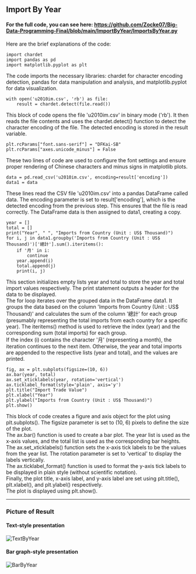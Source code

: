## Import By Year
#### For the full code, you can see here: https://github.com/Zocke07/Big-Data-Programming-Final/blob/main/ImportByYear/ImportsByYear.py
Here are the brief explanations of the code: 
```
import chardet
import pandas as pd
import matplotlib.pyplot as plt
```
The code imports the necessary libraries: chardet for character encoding detection, pandas for data manipulation and analysis, and matplotlib.pyplot for data visualization.  
```
with open('u2010im.csv', 'rb') as file:
    result = chardet.detect(file.read())
```
This block of code opens the file 'u2010im.csv' in binary mode ('rb'). It then reads the file contents and uses the chardet.detect() function to detect the character encoding of the file. The detected encoding is stored in the result variable. 
```
plt.rcParams["font.sans-serif"] = "DFKai-SB"
plt.rcParams["axes.unicode_minus"] = False
```
These two lines of code are used to configure the font settings and ensure proper rendering of Chinese characters and minus signs in matplotlib plots.  
```
data = pd.read_csv('u2010im.csv', encoding=result['encoding'])
data1 = data
```
These lines read the CSV file 'u2010im.csv' into a pandas DataFrame called data. The encoding parameter is set to result['encoding'], which is the detected encoding from the previous step. This ensures that the file is read correctly. The DataFrame data is then assigned to data1, creating a copy.  
```
year = []
total = []
print("Year", " ", "Imports from Country (Unit : US$ Thousand)")
for i, j in data1.groupby('Imports from Country (Unit : US$ Thousand)')['總計'].sum().iteritems():
    if '月' in i:
        continue
    year.append(i)
    total.append(j)
    print(i, j)
```
This section initializes empty lists year and total to store the year and total import values respectively. The print statement outputs a header for the data to be displayed.  
The for loop iterates over the grouped data in the DataFrame data1. It groups the data based on the column 'Imports from Country (Unit : US$ Thousand)' and calculates the sum of the column '總計' for each group (presumably representing the total imports from each country for a specific year). The iteritems() method is used to retrieve the index (year) and the corresponding sum (total imports) for each group.  
If the index (i) contains the character '月' (representing a month), the iteration continues to the next item. Otherwise, the year and total imports are appended to the respective lists (year and total), and the values are printed.  
```
fig, ax = plt.subplots(figsize=(10, 6))
ax.bar(year, total)
ax.set_xticklabels(year, rotation='vertical')
ax.ticklabel_format(style='plain', axis='y')
plt.title("Import Trade Value")
plt.xlabel("Year")
plt.ylabel("Imports from Country (Unit : US$ Thousand)")
plt.show()
```
This block of code creates a figure and axis object for the plot using plt.subplots(). The figsize parameter is set to (10, 6) pixels to define the size of the plot.  
The ax.bar() function is used to create a bar plot. The year list is used as the x-axis values, and the total list is used as the corresponding bar heights.  
The ax.set_xticklabels() function sets the x-axis tick labels to be the values from the year list. The rotation parameter is set to 'vertical' to display the labels vertically.  
The ax.ticklabel_format() function is used to format the y-axis tick labels to be displayed in plain style (without scientific notation).  
Finally, the plot title, x-axis label, and y-axis label are set using plt.title(), plt.xlabel(), and plt.ylabel() respectively.  
The plot is displayed using plt.show().  

-----  
### Picture of Result  
#### Text-style presentation  
![TextByYear](https://github.com/Zocke07/Big-Data-Programming-Final/assets/91361456/e0874f43-c7bb-4640-a108-ff9fbe058f47)
#### Bar graph-style presentation
![BarByYear](https://github.com/Zocke07/Big-Data-Programming-Final/assets/91361456/a42a69fa-cf81-4c57-9c79-f275258908e7)
